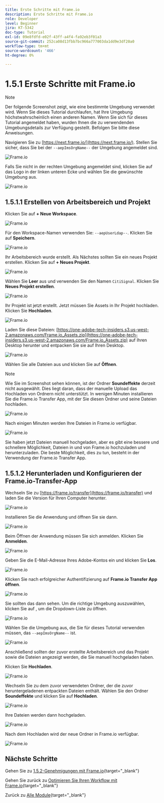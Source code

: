 ```yaml
---
title: Erste Schritte mit Frame.io
description: Erste Schritte mit Frame.io
role: Developer
level: Beginner
jira: KT-5342
doc-type: Tutorial
exl-id: 09e8fdfd-e02f-43ff-a4f4-fa92eb3f01a3
source-git-commit: 252ca08d13fbb7bc966a777003da1dd9e3df20a0
workflow-type: tm+mt
source-wordcount: '466'
ht-degree: 0%

---
```


# 1.5.1 Erste Schritte mit Frame.io

>[!NOTE]
>
> Der folgende Screenshot zeigt, wie eine bestimmte Umgebung verwendet wird. Wenn Sie dieses Tutorial durchlaufen, hat Ihre Umgebung höchstwahrscheinlich einen anderen Namen. Wenn Sie sich für dieses Tutorial angemeldet haben, wurden Ihnen die zu verwendenden Umgebungsdetails zur Verfügung gestellt. Befolgen Sie bitte diese Anweisungen.

Navigieren Sie zu [https://next.frame.io/](https://next.frame.io/). Stellen Sie sicher, dass Sie bei der `--aepImsOrgName--` der Umgebung angemeldet sind.

![Frame.io](./images/frameio1.png)

Falls Sie nicht in der rechten Umgebung angemeldet sind, klicken Sie auf das Logo in der linken unteren Ecke und wählen Sie die gewünschte Umgebung aus.

![Frame.io](./images/frameio2.png)

## 1.5.1.1 Erstellen von Arbeitsbereich und Projekt

Klicken Sie auf **+ Neue Workspace**.

![Frame.io](./images/frameio3.png)

Für den Workspace-Namen verwenden Sie: `--aepUserLdap--`. Klicken Sie auf **Speichern**.

![Frame.io](./images/frameio4.png)

Ihr Arbeitsbereich wurde erstellt. Als Nächstes sollten Sie ein neues Projekt erstellen. Klicken Sie auf **+ Neues Projekt**.

![Frame.io](./images/frameio5.png)

Wählen Sie **Leer** aus und verwenden Sie den Namen `CitiSignal`. Klicken Sie **Neues Projekt erstellen**.

![Frame.io](./images/frameio6.png)

Ihr Projekt ist jetzt erstellt. Jetzt müssen Sie Assets in Ihr Projekt hochladen. Klicken Sie **Hochladen**.

![Frame.io](./images/frameio7.png)

Laden Sie diese Dateien: [https://one-adobe-tech-insiders.s3.us-west-2.amazonaws.com/Frame.io_Assets.zip](https://one-adobe-tech-insiders.s3.us-west-2.amazonaws.com/Frame.io_Assets.zip) auf Ihren Desktop herunter und entpacken Sie sie auf Ihren Desktop.

![Frame.io](./images/frameio8.png)

Wählen Sie alle Dateien aus und klicken Sie auf **Öffnen**.

>[!NOTE]
>
>Wie Sie im Screenshot sehen können, ist der Ordner **Soundeffekte** derzeit nicht ausgewählt. Dies liegt daran, dass der manuelle Upload das Hochladen von Ordnern nicht unterstützt. In wenigen Minuten installieren Sie die Frame.io Transfer App, mit der Sie diesen Ordner und seine Dateien hochladen.

![Frame.io](./images/frameio9.png)

Nach einigen Minuten werden Ihre Dateien in Frame.io verfügbar.

![Frame.io](./images/frameio10.png)

Sie haben jetzt Dateien manuell hochgeladen, aber es gibt eine bessere und schnellere Möglichkeit, Dateien in und von Frame.io hochzuladen und herunterzuladen. Die beste Möglichkeit, dies zu tun, besteht in der Verwendung der Frame.io Transfer App.

## 1.5.1.2 Herunterladen und Konfigurieren der Frame.io-Transfer-App

Wechseln Sie zu [https://frame.io/transfer](https://frame.io/transfer) und laden Sie die Version für Ihren Computer herunter.

![Frame.io](./images/frameio11.png)

Installieren Sie die Anwendung und öffnen Sie sie dann.

![Frame.io](./images/frameio12.png)

Beim Öffnen der Anwendung müssen Sie sich anmelden. Klicken Sie **Anmelden**.

![Frame.io](./images/frameio13.png)

Geben Sie die E-Mail-Adresse Ihres Adobe-Kontos ein und klicken Sie **Los**.

![Frame.io](./images/frameio14.png)

Klicken Sie nach erfolgreicher Authentifizierung auf **Frame.io Transfer App öffnen**.

![Frame.io](./images/frameio15.png)

Sie sollten das dann sehen. Um die richtige Umgebung auszuwählen, klicken Sie auf , um die Dropdown-Liste zu öffnen.

![Frame.io](./images/frameio16.png)

Wählen Sie die Umgebung aus, die Sie für dieses Tutorial verwenden müssen, das `--aepImsOrgName--` ist.

![Frame.io](./images/frameio17.png)

Anschließend sollten der zuvor erstellte Arbeitsbereich und das Projekt sowie die Dateien angezeigt werden, die Sie manuell hochgeladen haben.

Klicken Sie **Hochladen**.

![Frame.io](./images/frameio18.png)

Wechseln Sie zu dem zuvor verwendeten Ordner, der die zuvor heruntergeladenen entpackten Dateien enthält. Wählen Sie den Ordner **Soundeffekte** und klicken Sie auf **Hochladen**.

![Frame.io](./images/frameio19.png)

Ihre Dateien werden dann hochgeladen.

![Frame.io](./images/frameio20.png)

Nach dem Hochladen wird der neue Ordner in Frame.io verfügbar.

![Frame.io](./images/frameio21.png)

## Nächste Schritte

Gehen Sie zu [1.5.2-Genehmigungen mit Frame.io](./ex2.md){target="_blank"}

Gehen Sie zurück zu [Optimieren Sie Ihren Workflow mit Frame.io](./frameio.md){target="_blank"}

Zurück zu [Alle Module](./../../../overview.md){target="_blank"}
